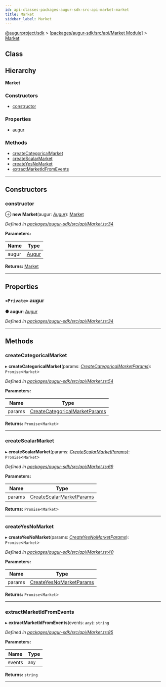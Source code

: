 ```yaml
---
id: api-classes-packages-augur-sdk-src-api-market-market
title: Market
sidebar_label: Market
---
```


[@augurproject/sdk](api-readme.md) > [[packages/augur-sdk/src/api/Market Module]](api-modules-packages-augur-sdk-src-api-market-module.md) > [Market](api-classes-packages-augur-sdk-src-api-market-market.md)

## Class

## Hierarchy

**Market**

### Constructors

* [constructor](api-classes-packages-augur-sdk-src-api-market-market.md#constructor)

### Properties

* [augur](api-classes-packages-augur-sdk-src-api-market-market.md#augur)

### Methods

* [createCategoricalMarket](api-classes-packages-augur-sdk-src-api-market-market.md#createcategoricalmarket)
* [createScalarMarket](api-classes-packages-augur-sdk-src-api-market-market.md#createscalarmarket)
* [createYesNoMarket](api-classes-packages-augur-sdk-src-api-market-market.md#createyesnomarket)
* [extractMarketIdFromEvents](api-classes-packages-augur-sdk-src-api-market-market.md#extractmarketidfromevents)

---

## Constructors

<a id="constructor"></a>

###  constructor

⊕ **new Market**(augur: *[Augur](api-classes-packages-augur-sdk-src-augur-augur.md)*): [Market](api-classes-packages-augur-sdk-src-api-market-market.md)

*Defined in [packages/augur-sdk/src/api/Market.ts:34](https://github.com/AugurProject/augur/blob/bae2172ca0/packages/augur-sdk/src/api/Market.ts#L34)*

**Parameters:**

| Name | Type |
| ------ | ------ |
| augur | [Augur](api-classes-packages-augur-sdk-src-augur-augur.md) |

**Returns:** [Market](api-classes-packages-augur-sdk-src-api-market-market.md)

___

## Properties

<a id="augur"></a>

### `<Private>` augur

**● augur**: *[Augur](api-classes-packages-augur-sdk-src-augur-augur.md)*

*Defined in [packages/augur-sdk/src/api/Market.ts:34](https://github.com/AugurProject/augur/blob/bae2172ca0/packages/augur-sdk/src/api/Market.ts#L34)*

___

## Methods

<a id="createcategoricalmarket"></a>

###  createCategoricalMarket

▸ **createCategoricalMarket**(params: *[CreateCategoricalMarketParams](api-interfaces-packages-augur-sdk-src-api-market-createcategoricalmarketparams.md)*): `Promise`<`Market`>

*Defined in [packages/augur-sdk/src/api/Market.ts:54](https://github.com/AugurProject/augur/blob/bae2172ca0/packages/augur-sdk/src/api/Market.ts#L54)*

**Parameters:**

| Name | Type |
| ------ | ------ |
| params | [CreateCategoricalMarketParams](api-interfaces-packages-augur-sdk-src-api-market-createcategoricalmarketparams.md) |

**Returns:** `Promise`<`Market`>

___
<a id="createscalarmarket"></a>

###  createScalarMarket

▸ **createScalarMarket**(params: *[CreateScalarMarketParams](api-interfaces-packages-augur-sdk-src-api-market-createscalarmarketparams.md)*): `Promise`<`Market`>

*Defined in [packages/augur-sdk/src/api/Market.ts:69](https://github.com/AugurProject/augur/blob/bae2172ca0/packages/augur-sdk/src/api/Market.ts#L69)*

**Parameters:**

| Name | Type |
| ------ | ------ |
| params | [CreateScalarMarketParams](api-interfaces-packages-augur-sdk-src-api-market-createscalarmarketparams.md) |

**Returns:** `Promise`<`Market`>

___
<a id="createyesnomarket"></a>

###  createYesNoMarket

▸ **createYesNoMarket**(params: *[CreateYesNoMarketParams](api-interfaces-packages-augur-sdk-src-api-market-createyesnomarketparams.md)*): `Promise`<`Market`>

*Defined in [packages/augur-sdk/src/api/Market.ts:40](https://github.com/AugurProject/augur/blob/bae2172ca0/packages/augur-sdk/src/api/Market.ts#L40)*

**Parameters:**

| Name | Type |
| ------ | ------ |
| params | [CreateYesNoMarketParams](api-interfaces-packages-augur-sdk-src-api-market-createyesnomarketparams.md) |

**Returns:** `Promise`<`Market`>

___
<a id="extractmarketidfromevents"></a>

###  extractMarketIdFromEvents

▸ **extractMarketIdFromEvents**(events: *`any`*): `string`

*Defined in [packages/augur-sdk/src/api/Market.ts:85](https://github.com/AugurProject/augur/blob/bae2172ca0/packages/augur-sdk/src/api/Market.ts#L85)*

**Parameters:**

| Name | Type |
| ------ | ------ |
| events | `any` |

**Returns:** `string`

___

